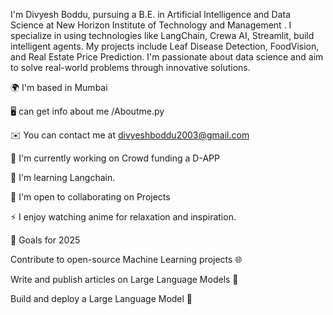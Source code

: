 I'm Divyesh Boddu, pursuing a B.E. in Artificial Intelligence and Data Science at New Horizon Institute of Technology and Management . I specialize in using technologies like LangChain, Crewa AI, Streamlit,  build intelligent agents. My projects include Leaf Disease Detection, FoodVision, and Real Estate Price Prediction. I'm passionate about data science and aim to solve real-world problems through innovative solutions.

🌍 I'm based in Mumbai

🖥️ can get info about me /Aboutme.py

✉️ You can contact me at divyeshboddu2003@gmail.com

🚀 I'm currently working on Crowd funding a D-APP

🧠 I'm learning Langchain.

🤝 I'm open to collaborating on Projects

⚡ I enjoy watching anime for relaxation and inspiration.


🎯 Goals for 2025

Contribute to open-source Machine Learning projects 🌐

Write and publish articles on Large Language Models 📝

Build and deploy a Large Language Model 🚀
